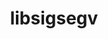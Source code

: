 ---
title: "libsigsegv"
layout: cache
categories: [package, develop]
meta: {"compilers": ["apple-clang@16.0.0", "cce@18.0.0", "gcc@10.5.0", "gcc@11.1.0", "gcc@11.4.0", "gcc@12.3.0", "gcc@12.4.0", "gcc@13.2.0", "gcc@13.3.0", "gcc@7.3.1", "gcc@7.5.0", "intel-oneapi-compilers@2024.1.0", "intel-oneapi-compilers@2025.1.0"], "num_specs": 84, "num_specs_by_stack": {"aws-pcluster-neoverse_v1": 5, "aws-pcluster-x86_64_v4": 20, "bootstrap-aarch64-darwin": 3, "bootstrap-x86_64-linux-gnu": 4, "build_systems": 4, "data-vis-sdk": 4, "developer-tools-aarch64-linux-gnu": 4, "developer-tools-darwin": 3, "developer-tools-x86_64_v3-linux-gnu": 4, "e4s": 3, "e4s-cray-rhel": 3, "e4s-neoverse-v2": 4, "e4s-oneapi": 6, "e4s-rocm-external": 4, "hep": 4, "ml-darwin-aarch64-mps": 3, "ml-linux-aarch64-cpu": 4, "ml-linux-aarch64-cuda": 4, "ml-linux-x86_64-cpu": 4, "ml-linux-x86_64-cuda": 4, "ml-linux-x86_64-rocm": 3, "radiuss": 4, "radiuss-aws": 4, "radiuss-aws-aarch64": 7, "root": 84, "tutorial": 8}, "oss": ["amzn2", "centos7", "rhel8", "sequoia", "ubuntu18.04", "ubuntu20.04", "ubuntu22.04", "ubuntu24.04"], "platforms": ["darwin", "linux"], "stacks": ["aws-pcluster-neoverse_v1", "aws-pcluster-x86_64_v4", "bootstrap-aarch64-darwin", "bootstrap-x86_64-linux-gnu", "build_systems", "data-vis-sdk", "developer-tools-aarch64-linux-gnu", "developer-tools-darwin", "developer-tools-x86_64_v3-linux-gnu", "e4s", "e4s-cray-rhel", "e4s-neoverse-v2", "e4s-oneapi", "e4s-rocm-external", "hep", "ml-darwin-aarch64-mps", "ml-linux-aarch64-cpu", "ml-linux-aarch64-cuda", "ml-linux-x86_64-cpu", "ml-linux-x86_64-cuda", "ml-linux-x86_64-rocm", "radiuss", "radiuss-aws", "radiuss-aws-aarch64", "root", "tutorial"], "targets": ["aarch64", "neoverse_v1", "neoverse_v2", "x86_64_v3", "x86_64_v4"], "versions": ["2.14"]}
spec_details: [{"compiler": "intel-oneapi-compilers@2024.1.0", "hash": "2j5t7wylpv4nie6b5ypsy53y6tpriway", "os": "amzn2", "platform": "linux", "size": "-", "stacks": ["aws-pcluster-x86_64_v4", "root"], "target": "x86_64_v4", "variants": ["build_system=autotools"], "versions": ["2.14"]}, {"compiler": "intel-oneapi-compilers@2025.1.0", "hash": "32xytctky5hijmbb6jesslnrbeo5rigx", "os": "ubuntu22.04", "platform": "linux", "size": "-", "stacks": ["e4s-oneapi", "root"], "target": "x86_64_v3", "variants": ["build_system=autotools"], "versions": ["2.14"]}, {"compiler": "gcc@7.3.1", "hash": "44i6qtqfyorrjcouckoqkigsc2pm7lnf", "os": "amzn2", "platform": "linux", "size": "-", "stacks": ["radiuss-aws-aarch64", "root"], "target": "aarch64", "variants": ["build_system=autotools"], "versions": ["2.14"]}, {"compiler": "gcc@11.4.0", "hash": "44wwym4la6gfruxwa3dhnfynnr23t7qp", "os": "ubuntu22.04", "platform": "linux", "size": "-", "stacks": ["e4s", "e4s-rocm-external", "hep", "root", "tutorial"], "target": "x86_64_v3", "variants": ["build_system=autotools"], "versions": ["2.14"]}, {"compiler": "gcc@7.3.1", "hash": "476dgk4huhna6iqawjkff2qa6elp7xi5", "os": "amzn2", "platform": "linux", "size": "-", "stacks": ["radiuss-aws-aarch64", "root"], "target": "aarch64", "variants": ["build_system=autotools"], "versions": ["2.14"]}, {"compiler": "intel-oneapi-compilers@2024.1.0", "hash": "4idhcrbdzz777ogtho4xryfqwvn5oz3v", "os": "amzn2", "platform": "linux", "size": "-", "stacks": ["aws-pcluster-x86_64_v4", "root"], "target": "x86_64_v4", "variants": ["build_system=autotools"], "versions": ["2.14"]}, {"compiler": "gcc@7.3.1", "hash": "4t4ljrm2xdmqlenrdbsdftdndrren4q3", "os": "amzn2", "platform": "linux", "size": "-", "stacks": ["radiuss-aws", "root"], "target": "x86_64_v3", "variants": ["build_system=autotools"], "versions": ["2.14"]}, {"compiler": "gcc@7.3.1", "hash": "4tq4rgyk23p7xaonjh6ekwuaupfgkfuz", "os": "amzn2", "platform": "linux", "size": "-", "stacks": ["radiuss-aws", "root"], "target": "x86_64_v3", "variants": ["build_system=autotools"], "versions": ["2.14"]}, {"compiler": "gcc@12.4.0", "hash": "54omltouxwzy7yzlodprn4t5py3sdlim", "os": "amzn2", "platform": "linux", "size": "-", "stacks": ["aws-pcluster-neoverse_v1", "root"], "target": "neoverse_v1", "variants": ["build_system=autotools"], "versions": ["2.14"]}, {"compiler": "gcc@13.2.0", "hash": "57y23i6silns37qudmrwbrk5pft3u2iy", "os": "ubuntu24.04", "platform": "linux", "size": "-", "stacks": ["bootstrap-x86_64-linux-gnu", "ml-linux-x86_64-cpu", "ml-linux-x86_64-cuda", "ml-linux-x86_64-rocm", "root"], "target": "x86_64_v3", "variants": ["build_system=autotools"], "versions": ["2.14"]}, {"compiler": "gcc@13.2.0", "hash": "5nehcxeere2g7dodnekqmyvd3di3j7t2", "os": "ubuntu24.04", "platform": "linux", "size": "-", "stacks": ["bootstrap-x86_64-linux-gnu", "ml-linux-x86_64-cpu", "ml-linux-x86_64-cuda", "root"], "target": "x86_64_v3", "variants": ["build_system=autotools"], "versions": ["2.14"]}, {"compiler": "intel-oneapi-compilers@2024.1.0", "hash": "5pkx7abrkhobinyjqtfapknvotyzssss", "os": "amzn2", "platform": "linux", "size": "-", "stacks": ["aws-pcluster-x86_64_v4", "root"], "target": "x86_64_v3", "variants": ["build_system=autotools"], "versions": ["2.14"]}, {"compiler": "intel-oneapi-compilers@2024.1.0", "hash": "66gdcsuboy4bexcpk6ksgbutwkjsfl3l", "os": "amzn2", "platform": "linux", "size": "-", "stacks": ["aws-pcluster-x86_64_v4", "root"], "target": "x86_64_v3", "variants": ["build_system=autotools"], "versions": ["2.14"]}, {"compiler": "gcc@7.5.0", "hash": "6unqp5yasvt3u2664ut3uaigx2n2iflc", "os": "ubuntu18.04", "platform": "linux", "size": "-", "stacks": ["build_systems", "radiuss", "root"], "target": "x86_64_v3", "variants": ["build_system=autotools"], "versions": ["2.14"]}, {"compiler": "gcc@7.5.0", "hash": "6vwrjnc6mocuqc4lbkfm5azcqiatzvis", "os": "ubuntu18.04", "platform": "linux", "size": "-", "stacks": ["build_systems", "radiuss", "root"], "target": "x86_64_v3", "variants": ["build_system=autotools"], "versions": ["2.14"]}, {"compiler": "apple-clang@16.0.0", "hash": "7mxk7ze2dx2wlcnckfaf2ehhjhuy4gqi", "os": "sequoia", "platform": "darwin", "size": "-", "stacks": ["bootstrap-aarch64-darwin", "developer-tools-darwin", "ml-darwin-aarch64-mps", "root"], "target": "aarch64", "variants": ["build_system=autotools"], "versions": ["2.14"]}, {"compiler": "gcc@7.5.0", "hash": "7wx2abjb26y2qch7ot5nueaejezu7rdh", "os": "ubuntu18.04", "platform": "linux", "size": "-", "stacks": ["build_systems", "radiuss", "root"], "target": "x86_64_v3", "variants": ["build_system=autotools"], "versions": ["2.14"]}, {"compiler": "gcc@7.3.1", "hash": "abce47x36bblfdjg25lxknbl5f4kgapj", "os": "amzn2", "platform": "linux", "size": "-", "stacks": ["radiuss-aws-aarch64", "root"], "target": "aarch64", "variants": ["build_system=autotools"], "versions": ["2.14"]}, {"compiler": "gcc@13.2.0", "hash": "afryrgdq3nxk3544gpllxt3pjxqd3aq2", "os": "ubuntu24.04", "platform": "linux", "size": "-", "stacks": ["ml-linux-aarch64-cpu", "ml-linux-aarch64-cuda", "root"], "target": "aarch64", "variants": ["build_system=autotools"], "versions": ["2.14"]}, {"compiler": "intel-oneapi-compilers@2024.1.0", "hash": "an2dzx6hjtrv4bowk3szer4m25pv2pyv", "os": "amzn2", "platform": "linux", "size": "-", "stacks": ["aws-pcluster-x86_64_v4", "root"], "target": "x86_64_v3", "variants": ["build_system=autotools"], "versions": ["2.14"]}, {"compiler": "cce@18.0.0", "hash": "awy72b7rzwk5wydzhyfpwfd6supjz3le", "os": "rhel8", "platform": "linux", "size": "-", "stacks": ["e4s-cray-rhel", "root"], "target": "x86_64_v3", "variants": ["build_system=autotools"], "versions": ["2.14"]}, {"compiler": "gcc@11.1.0", "hash": "bfkexixbkhhrsrcp74och3utatrg6med", "os": "ubuntu20.04", "platform": "linux", "size": "-", "stacks": ["data-vis-sdk", "root"], "target": "x86_64_v3", "variants": ["build_system=autotools"], "versions": ["2.14"]}, {"compiler": "gcc@10.5.0", "hash": "cahiujxgjslvxa6tav3uzgk5zopixakx", "os": "centos7", "platform": "linux", "size": "-", "stacks": ["developer-tools-x86_64_v3-linux-gnu", "root"], "target": "x86_64_v3", "variants": ["build_system=autotools"], "versions": ["2.14"]}, {"compiler": "intel-oneapi-compilers@2025.1.0", "hash": "ceahokd23xt2x7wd34vebfxzqwmkdtro", "os": "ubuntu22.04", "platform": "linux", "size": "-", "stacks": ["e4s-oneapi", "root"], "target": "x86_64_v3", "variants": ["build_system=autotools"], "versions": ["2.14"]}, {"compiler": "gcc@13.2.0", "hash": "cjqfa7dwhxgxh23blfyvzuknu2alkvie", "os": "ubuntu24.04", "platform": "linux", "size": "-", "stacks": ["ml-linux-aarch64-cpu", "ml-linux-aarch64-cuda", "root"], "target": "aarch64", "variants": ["build_system=autotools"], "versions": ["2.14"]}, {"compiler": "gcc@12.3.0", "hash": "cs4vcolhipdx3rcmktirbwhhqm6bxg57", "os": "ubuntu22.04", "platform": "linux", "size": "-", "stacks": ["root", "tutorial"], "target": "x86_64_v3", "variants": ["build_system=autotools"], "versions": ["2.14"]}, {"compiler": "gcc@11.4.0", "hash": "dzklqkcu2onp4s7btqc5nhur6qkwhgol", "os": "ubuntu22.04", "platform": "linux", "size": "-", "stacks": ["e4s-neoverse-v2", "root"], "target": "neoverse_v2", "variants": ["build_system=autotools"], "versions": ["2.14"]}, {"compiler": "gcc@13.3.0", "hash": "edukvpf5k6kmq4nyjqxn7kclzt54okgn", "os": "rhel8", "platform": "linux", "size": "-", "stacks": ["developer-tools-aarch64-linux-gnu", "root"], "target": "aarch64", "variants": ["build_system=autotools"], "versions": ["2.14"]}, {"compiler": "intel-oneapi-compilers@2025.1.0", "hash": "epo3c32japy5owqagplrxqmpmim4lgwv", "os": "ubuntu22.04", "platform": "linux", "size": "-", "stacks": ["e4s-oneapi", "root"], "target": "x86_64_v3", "variants": ["build_system=autotools"], "versions": ["2.14"]}, {"compiler": "gcc@12.4.0", "hash": "gsn2wd7pzfxwpvbcplytd7lx6nywfwn7", "os": "amzn2", "platform": "linux", "size": "-", "stacks": ["aws-pcluster-neoverse_v1", "root"], "target": "neoverse_v1", "variants": ["build_system=autotools"], "versions": ["2.14"]}, {"compiler": "gcc@13.2.0", "hash": "gzygmapjcfuqzsa4govf2ps6exs4hg7z", "os": "ubuntu24.04", "platform": "linux", "size": "-", "stacks": ["bootstrap-x86_64-linux-gnu", "ml-linux-x86_64-cpu", "ml-linux-x86_64-cuda", "ml-linux-x86_64-rocm", "root"], "target": "x86_64_v3", "variants": ["build_system=autotools"], "versions": ["2.14"]}, {"compiler": "gcc@11.4.0", "hash": "h47bbju4grofpx367ahtefqp4byo4mgb", "os": "ubuntu22.04", "platform": "linux", "size": "-", "stacks": ["e4s-neoverse-v2", "root"], "target": "neoverse_v2", "variants": ["build_system=autotools"], "versions": ["2.14"]}, {"compiler": "apple-clang@16.0.0", "hash": "haeoup53outkdvjaeyz46ub6ajjlhyzk", "os": "sequoia", "platform": "darwin", "size": "-", "stacks": ["bootstrap-aarch64-darwin", "developer-tools-darwin", "ml-darwin-aarch64-mps", "root"], "target": "aarch64", "variants": ["build_system=autotools"], "versions": ["2.14"]}, {"compiler": "gcc@12.3.0", "hash": "hdgvpvttrkuddn43il33mrsqmgvmhg67", "os": "ubuntu22.04", "platform": "linux", "size": "-", "stacks": ["root", "tutorial"], "target": "x86_64_v3", "variants": ["build_system=autotools"], "versions": ["2.14"]}, {"compiler": "apple-clang@16.0.0", "hash": "hxiiam6oklxfs4xltdppfc24hshqxjk7", "os": "sequoia", "platform": "darwin", "size": "-", "stacks": ["bootstrap-aarch64-darwin", "developer-tools-darwin", "ml-darwin-aarch64-mps", "root"], "target": "aarch64", "variants": ["build_system=autotools"], "versions": ["2.14"]}, {"compiler": "gcc@7.3.1", "hash": "hz3evbs2gxmuli5tugsgbvzssz7lmkk3", "os": "amzn2", "platform": "linux", "size": "-", "stacks": ["radiuss-aws", "root"], "target": "x86_64_v3", "variants": ["build_system=autotools"], "versions": ["2.14"]}, {"compiler": "intel-oneapi-compilers@2024.1.0", "hash": "idqldrczc6cn3amwpulbzgh3jqayicjr", "os": "amzn2", "platform": "linux", "size": "-", "stacks": ["aws-pcluster-x86_64_v4", "root"], "target": "x86_64_v4", "variants": ["build_system=autotools"], "versions": ["2.14"]}, {"compiler": "gcc@10.5.0", "hash": "ilonierkt6bzmzkpnwhe6zyruc2cmirg", "os": "centos7", "platform": "linux", "size": "-", "stacks": ["developer-tools-x86_64_v3-linux-gnu", "root"], "target": "x86_64_v3", "variants": ["build_system=autotools"], "versions": ["2.14"]}, {"compiler": "cce@18.0.0", "hash": "irpbvzr7owdvrxhk7zwi3bglf7a6ykrj", "os": "rhel8", "platform": "linux", "size": "-", "stacks": ["e4s-cray-rhel", "root"], "target": "x86_64_v3", "variants": ["build_system=autotools"], "versions": ["2.14"]}, {"compiler": "gcc@12.4.0", "hash": "iuu7klpnpsiuib2xr23zd2m2itiklr5k", "os": "amzn2", "platform": "linux", "size": "-", "stacks": ["aws-pcluster-neoverse_v1", "root"], "target": "neoverse_v1", "variants": ["build_system=autotools"], "versions": ["2.14"]}, {"compiler": "gcc@7.3.1", "hash": "jpjltvxdcb2bpwraibtf7ik3vchk2oui", "os": "amzn2", "platform": "linux", "size": "-", "stacks": ["radiuss-aws-aarch64", "root"], "target": "aarch64", "variants": ["build_system=autotools"], "versions": ["2.14"]}, {"compiler": "intel-oneapi-compilers@2025.1.0", "hash": "kba6mkwcugiciwtbx4eh5yij3vnxgeco", "os": "ubuntu22.04", "platform": "linux", "size": "-", "stacks": ["e4s-oneapi", "root"], "target": "x86_64_v3", "variants": ["build_system=autotools"], "versions": ["2.14"]}, {"compiler": "gcc@13.2.0", "hash": "lbzgbbqvpnftncdnuwlpmxidflw32pp2", "os": "ubuntu24.04", "platform": "linux", "size": "-", "stacks": ["ml-linux-aarch64-cpu", "ml-linux-aarch64-cuda", "root"], "target": "aarch64", "variants": ["build_system=autotools"], "versions": ["2.14"]}, {"compiler": "gcc@13.3.0", "hash": "lhsyb4i64ngjwptgjt5wnxupk7df6aqq", "os": "rhel8", "platform": "linux", "size": "-", "stacks": ["developer-tools-aarch64-linux-gnu", "root"], "target": "aarch64", "variants": ["build_system=autotools"], "versions": ["2.14"]}, {"compiler": "gcc@11.4.0", "hash": "lmecyysafzomqcrfyu6brhikpwolpat7", "os": "ubuntu22.04", "platform": "linux", "size": "-", "stacks": ["e4s-neoverse-v2", "root"], "target": "neoverse_v2", "variants": ["build_system=autotools"], "versions": ["2.14"]}, {"compiler": "gcc@7.5.0", "hash": "lo5p454j7urvle5ktz5jads3xwx4ctim", "os": "ubuntu18.04", "platform": "linux", "size": "-", "stacks": ["build_systems", "radiuss", "root"], "target": "x86_64_v3", "variants": ["build_system=autotools"], "versions": ["2.14"]}, {"compiler": "cce@18.0.0", "hash": "lzlnlqay2h5gge5mvbdj566gg5emqtlz", "os": "rhel8", "platform": "linux", "size": "-", "stacks": ["e4s-cray-rhel", "root"], "target": "x86_64_v3", "variants": ["build_system=autotools"], "versions": ["2.14"]}, {"compiler": "gcc@7.3.1", "hash": "m5xsd6bsskvszakn27fzv2vnhlfyzpv5", "os": "amzn2", "platform": "linux", "size": "-", "stacks": ["radiuss-aws-aarch64", "root"], "target": "aarch64", "variants": ["build_system=autotools"], "versions": ["2.14"]}, {"compiler": "gcc@13.3.0", "hash": "mnjbssbl7mxipb57irjsph6cwk5jroj4", "os": "rhel8", "platform": "linux", "size": "-", "stacks": ["developer-tools-aarch64-linux-gnu", "root"], "target": "aarch64", "variants": ["build_system=autotools"], "versions": ["2.14"]}, {"compiler": "gcc@13.3.0", "hash": "mtyi2u4m3au323plykw6uyc2t42eonrs", "os": "rhel8", "platform": "linux", "size": "-", "stacks": ["developer-tools-aarch64-linux-gnu", "root"], "target": "aarch64", "variants": ["build_system=autotools"], "versions": ["2.14"]}, {"compiler": "gcc@13.2.0", "hash": "mww3s5pivpekm6jrgyg24sbdtd22foqz", "os": "ubuntu24.04", "platform": "linux", "size": "-", "stacks": ["ml-linux-aarch64-cpu", "ml-linux-aarch64-cuda", "root"], "target": "aarch64", "variants": ["build_system=autotools"], "versions": ["2.14"]}, {"compiler": "intel-oneapi-compilers@2025.1.0", "hash": "naghqtwvdohkwyudl2tb7ir3vmnxcch5", "os": "ubuntu22.04", "platform": "linux", "size": "-", "stacks": ["e4s-oneapi", "root"], "target": "x86_64_v3", "variants": ["build_system=autotools"], "versions": ["2.14"]}, {"compiler": "gcc@7.3.1", "hash": "o3yj4jetxypfi5uuvij5tjgzs3tq3ldi", "os": "amzn2", "platform": "linux", "size": "-", "stacks": ["radiuss-aws-aarch64", "root"], "target": "aarch64", "variants": ["build_system=autotools"], "versions": ["2.14"]}, {"compiler": "intel-oneapi-compilers@2024.1.0", "hash": "obpxaws5uenp2x6jcwajm2gvxi6nzflv", "os": "amzn2", "platform": "linux", "size": "-", "stacks": ["aws-pcluster-x86_64_v4", "root"], "target": "x86_64_v3", "variants": ["build_system=autotools"], "versions": ["2.14"]}, {"compiler": "gcc@7.3.1", "hash": "oq4vyc6bhcz4utvza4u6dqe4j7nx5boc", "os": "amzn2", "platform": "linux", "size": "-", "stacks": ["radiuss-aws", "root"], "target": "x86_64_v3", "variants": ["build_system=autotools"], "versions": ["2.14"]}, {"compiler": "intel-oneapi-compilers@2024.1.0", "hash": "ozzhkzckohpm5yksterks7gwyyd6igxj", "os": "amzn2", "platform": "linux", "size": "-", "stacks": ["aws-pcluster-x86_64_v4", "root"], "target": "x86_64_v4", "variants": ["build_system=autotools"], "versions": ["2.14"]}, {"compiler": "gcc@13.2.0", "hash": "pwqjj7dxpgx5r7422c5bmnbdfjtii2g3", "os": "ubuntu24.04", "platform": "linux", "size": "-", "stacks": ["bootstrap-x86_64-linux-gnu", "ml-linux-x86_64-cpu", "ml-linux-x86_64-cuda", "ml-linux-x86_64-rocm", "root"], "target": "x86_64_v3", "variants": ["build_system=autotools"], "versions": ["2.14"]}, {"compiler": "intel-oneapi-compilers@2024.1.0", "hash": "qa6crmokack73jsylzcfuawwr2fjhenf", "os": "amzn2", "platform": "linux", "size": "-", "stacks": ["aws-pcluster-x86_64_v4", "root"], "target": "x86_64_v4", "variants": ["build_system=autotools"], "versions": ["2.14"]}, {"compiler": "intel-oneapi-compilers@2024.1.0", "hash": "qnnja635kdvg2iszor7455szvdyemjsu", "os": "amzn2", "platform": "linux", "size": "-", "stacks": ["aws-pcluster-x86_64_v4", "root"], "target": "x86_64_v3", "variants": ["build_system=autotools"], "versions": ["2.14"]}, {"compiler": "gcc@10.5.0", "hash": "r7qtkgw26lqxupn2yjswee6dpmpkrizl", "os": "centos7", "platform": "linux", "size": "-", "stacks": ["developer-tools-x86_64_v3-linux-gnu", "root"], "target": "x86_64_v3", "variants": ["build_system=autotools"], "versions": ["2.14"]}, {"compiler": "gcc@11.1.0", "hash": "riqm65kv65qk6ov3ta36ttqvum23xt6j", "os": "ubuntu20.04", "platform": "linux", "size": "-", "stacks": ["data-vis-sdk", "root"], "target": "x86_64_v3", "variants": ["build_system=autotools"], "versions": ["2.14"]}, {"compiler": "gcc@11.4.0", "hash": "rnvihegw56ju5rzfvs5djaj6gzs2rcmm", "os": "ubuntu22.04", "platform": "linux", "size": "-", "stacks": ["e4s-rocm-external", "hep", "root", "tutorial"], "target": "x86_64_v3", "variants": ["build_system=autotools"], "versions": ["2.14"]}, {"compiler": "gcc@11.4.0", "hash": "s3z4g6h47moo6u2yptp5s4uxrm3polb2", "os": "ubuntu22.04", "platform": "linux", "size": "-", "stacks": ["e4s", "e4s-rocm-external", "hep", "root", "tutorial"], "target": "x86_64_v3", "variants": ["build_system=autotools"], "versions": ["2.14"]}, {"compiler": "gcc@12.4.0", "hash": "s5xk66p3toatnxj52vcldtryhkfoqmdu", "os": "amzn2", "platform": "linux", "size": "-", "stacks": ["aws-pcluster-neoverse_v1", "root"], "target": "neoverse_v1", "variants": ["build_system=autotools"], "versions": ["2.14"]}, {"compiler": "intel-oneapi-compilers@2024.1.0", "hash": "seif3ge6lcsuovbe6lewe5fvdb42h2km", "os": "amzn2", "platform": "linux", "size": "-", "stacks": ["aws-pcluster-x86_64_v4", "root"], "target": "x86_64_v4", "variants": ["build_system=autotools"], "versions": ["2.14"]}, {"compiler": "intel-oneapi-compilers@2024.1.0", "hash": "sln4ne3garm535k6lylgaiw5qncegjcz", "os": "amzn2", "platform": "linux", "size": "-", "stacks": ["aws-pcluster-x86_64_v4", "root"], "target": "x86_64_v3", "variants": ["build_system=autotools"], "versions": ["2.14"]}, {"compiler": "intel-oneapi-compilers@2024.1.0", "hash": "sr24zz7eufpuwi5rjr4os65sur7lcvje", "os": "amzn2", "platform": "linux", "size": "-", "stacks": ["aws-pcluster-x86_64_v4", "root"], "target": "x86_64_v3", "variants": ["build_system=autotools"], "versions": ["2.14"]}, {"compiler": "gcc@11.1.0", "hash": "t7s7aav2ywwcjmvukkc4pm2l2sqmah6a", "os": "ubuntu20.04", "platform": "linux", "size": "-", "stacks": ["data-vis-sdk", "root"], "target": "x86_64_v3", "variants": ["build_system=autotools"], "versions": ["2.14"]}, {"compiler": "intel-oneapi-compilers@2024.1.0", "hash": "tl3igrgjrtip3ldsbnre4znqrqm4nhry", "os": "amzn2", "platform": "linux", "size": "-", "stacks": ["aws-pcluster-x86_64_v4", "root"], "target": "x86_64_v3", "variants": ["build_system=autotools"], "versions": ["2.14"]}, {"compiler": "intel-oneapi-compilers@2024.1.0", "hash": "u5kthaajiha3jb2ndai42v66xt3qtsj7", "os": "amzn2", "platform": "linux", "size": "-", "stacks": ["aws-pcluster-x86_64_v4", "root"], "target": "x86_64_v4", "variants": ["build_system=autotools"], "versions": ["2.14"]}, {"compiler": "gcc@7.3.1", "hash": "ujvtde27iliswfuxcz3lr6nfeh4szwaf", "os": "amzn2", "platform": "linux", "size": "-", "stacks": ["radiuss-aws-aarch64", "root"], "target": "aarch64", "variants": ["build_system=autotools"], "versions": ["2.14"]}, {"compiler": "gcc@11.4.0", "hash": "urdxfdqexdz62pcglgdlkzqts7bbhqpf", "os": "ubuntu22.04", "platform": "linux", "size": "-", "stacks": ["e4s", "e4s-rocm-external", "hep", "root", "tutorial"], "target": "x86_64_v3", "variants": ["build_system=autotools"], "versions": ["2.14"]}, {"compiler": "gcc@10.5.0", "hash": "uzf47kriu7py2rcoy3r35ugh6wyrqet5", "os": "centos7", "platform": "linux", "size": "-", "stacks": ["developer-tools-x86_64_v3-linux-gnu", "root"], "target": "x86_64_v3", "variants": ["build_system=autotools"], "versions": ["2.14"]}, {"compiler": "gcc@11.1.0", "hash": "vivvwv564iitft4tzq3u4avxb6izenor", "os": "ubuntu20.04", "platform": "linux", "size": "-", "stacks": ["data-vis-sdk", "root"], "target": "x86_64_v3", "variants": ["build_system=autotools"], "versions": ["2.14"]}, {"compiler": "gcc@12.3.0", "hash": "vknnwew6vxzlqedtf76ot44fuvht4exu", "os": "ubuntu22.04", "platform": "linux", "size": "-", "stacks": ["root", "tutorial"], "target": "x86_64_v3", "variants": ["build_system=autotools"], "versions": ["2.14"]}, {"compiler": "intel-oneapi-compilers@2024.1.0", "hash": "vytoulffy3utlk474sktllj7yq5zq2l2", "os": "amzn2", "platform": "linux", "size": "-", "stacks": ["aws-pcluster-x86_64_v4", "root"], "target": "x86_64_v3", "variants": ["build_system=autotools"], "versions": ["2.14"]}, {"compiler": "gcc@11.4.0", "hash": "w4ilrihq7cshwj54ssbupel3p2tolyvg", "os": "ubuntu22.04", "platform": "linux", "size": "-", "stacks": ["e4s-neoverse-v2", "root"], "target": "neoverse_v2", "variants": ["build_system=autotools"], "versions": ["2.14"]}, {"compiler": "gcc@12.3.0", "hash": "whxhktmdmusj63x4vicelss3xdszh4ia", "os": "ubuntu22.04", "platform": "linux", "size": "-", "stacks": ["root", "tutorial"], "target": "x86_64_v3", "variants": ["build_system=autotools"], "versions": ["2.14"]}, {"compiler": "intel-oneapi-compilers@2024.1.0", "hash": "wnl3wge3rmqgynurn2kglc3ua3wrvfxf", "os": "amzn2", "platform": "linux", "size": "-", "stacks": ["aws-pcluster-x86_64_v4", "root"], "target": "x86_64_v4", "variants": ["build_system=autotools"], "versions": ["2.14"]}, {"compiler": "intel-oneapi-compilers@2024.1.0", "hash": "xid22256eylx6ulmaasjoh7bepcoi6t4", "os": "amzn2", "platform": "linux", "size": "-", "stacks": ["aws-pcluster-x86_64_v4", "root"], "target": "x86_64_v4", "variants": ["build_system=autotools"], "versions": ["2.14"]}, {"compiler": "intel-oneapi-compilers@2024.1.0", "hash": "yzd6cyrspcaqg5fbew6zx4gfvrtojx5o", "os": "amzn2", "platform": "linux", "size": "-", "stacks": ["aws-pcluster-x86_64_v4", "root"], "target": "x86_64_v3", "variants": ["build_system=autotools"], "versions": ["2.14"]}, {"compiler": "intel-oneapi-compilers@2024.1.0", "hash": "z7f3fhisg3olbnlfiukhtmiubcoai7bw", "os": "amzn2", "platform": "linux", "size": "-", "stacks": ["aws-pcluster-x86_64_v4", "root"], "target": "x86_64_v4", "variants": ["build_system=autotools"], "versions": ["2.14"]}, {"compiler": "gcc@12.4.0", "hash": "zmfvchxjx4ivnyjxzv2brdhdtnswscgu", "os": "amzn2", "platform": "linux", "size": "-", "stacks": ["aws-pcluster-neoverse_v1", "root"], "target": "neoverse_v1", "variants": ["build_system=autotools"], "versions": ["2.14"]}, {"compiler": "intel-oneapi-compilers@2025.1.0", "hash": "zyknzrzuooz2ggsa4s5tuwjjzb6r6yad", "os": "ubuntu22.04", "platform": "linux", "size": "-", "stacks": ["e4s-oneapi", "root"], "target": "x86_64_v3", "variants": ["build_system=autotools"], "versions": ["2.14"]}]
---